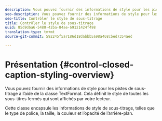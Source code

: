 ```yaml
---
description: Vous pouvez fournir des informations de style pour les pistes de sous-titrage à l’aide de la classe TextFormat. Cela définit le style de toutes les sous-titres fermés qui sont affichés par votre lecteur.
seo-description: Vous pouvez fournir des informations de style pour les pistes de sous-titrage à l’aide de la classe TextFormat. Cela définit le style de toutes les sous-titres fermés qui sont affichés par votre lecteur.
seo-title: Contrôler le style de sous-titrage
title: Contrôler le style de sous-titrage
uuid: 85d9d6a6-5480-42ba-84ae-69121424f498
translation-type: tm+mt
source-git-commit: 592245f5a7186d18dabbb5a98a468cbed7354aed

---
```



# Présentation {#control-closed-caption-styling-overview}

Vous pouvez fournir des informations de style pour les pistes de sous-titrage à l’aide de la classe TextFormat. Cela définit le style de toutes les sous-titres fermés qui sont affichés par votre lecteur.

Cette classe encapsule les informations de style de sous-titrage, telles que le type de police, la taille, la couleur et l’opacité de l’arrière-plan.